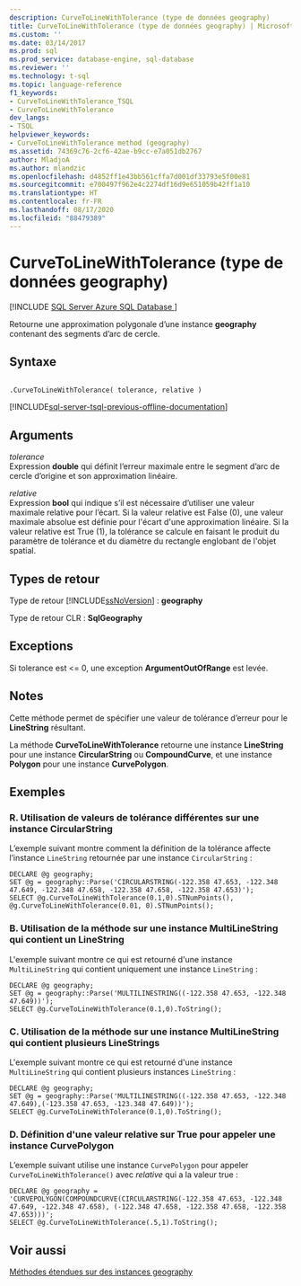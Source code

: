 ```yaml
---
description: CurveToLineWithTolerance (type de données geography)
title: CurveToLineWithTolerance (type de données geography) | Microsoft Docs
ms.custom: ''
ms.date: 03/14/2017
ms.prod: sql
ms.prod_service: database-engine, sql-database
ms.reviewer: ''
ms.technology: t-sql
ms.topic: language-reference
f1_keywords:
- CurveToLineWithTolerance_TSQL
- CurveToLineWithTolerance
dev_langs:
- TSQL
helpviewer_keywords:
- CurveToLineWithTolerance method (geography)
ms.assetid: 74369c76-2cf6-42ae-b9cc-e7a051db2767
author: MladjoA
ms.author: mlandzic
ms.openlocfilehash: d4852ff1e43bb561cffa7d001df33793e5f00e81
ms.sourcegitcommit: e700497f962e4c2274df16d9e651059b42ff1a10
ms.translationtype: HT
ms.contentlocale: fr-FR
ms.lasthandoff: 08/17/2020
ms.locfileid: "88479389"
---
```

# <a name="curvetolinewithtolerance-geography-data-type"></a>CurveToLineWithTolerance (type de données geography)
[!INCLUDE [SQL Server Azure SQL Database ](../../includes/applies-to-version/sql-asdb.md)]

Retourne une approximation polygonale d’une instance **geography** contenant des segments d’arc de cercle.  
  
## <a name="syntax"></a>Syntaxe  
  
```  
  
.CurveToLineWithTolerance( tolerance, relative )  
```  
  
[!INCLUDE[sql-server-tsql-previous-offline-documentation](../../includes/sql-server-tsql-previous-offline-documentation.md)]

## <a name="arguments"></a>Arguments
_tolerance_  
Expression **double** qui définit l’erreur maximale entre le segment d’arc de cercle d’origine et son approximation linéaire.  
  
_relative_  
Expression **bool** qui indique s’il est nécessaire d’utiliser une valeur maximale relative pour l’écart. Si la valeur relative est False (0), une valeur maximale absolue est définie pour l'écart d'une approximation linéaire. Si la valeur relative est True (1), la tolérance se calcule en faisant le produit du paramètre de tolérance et du diamètre du rectangle englobant de l'objet spatial.  
  
## <a name="return-types"></a>Types de retour  
Type de retour [!INCLUDE[ssNoVersion](../../includes/ssnoversion-md.md)] : **geography**  
  
Type de retour CLR : **SqlGeography**  
  
## <a name="exceptions"></a>Exceptions  
Si tolerance est <= 0, une exception **ArgumentOutOfRange** est levée.  
  
## <a name="remarks"></a>Notes  
Cette méthode permet de spécifier une valeur de tolérance d’erreur pour le **LineString** résultant.  
  
La méthode **CurveToLineWithTolerance** retourne une instance **LineString** pour une instance **CircularString** ou **CompoundCurve**, et une instance **Polygon** pour une instance **CurvePolygon**.  
  
## <a name="examples"></a>Exemples  
  
### <a name="a-using-different-tolerance-values-on-a-circularstring-instance"></a>R. Utilisation de valeurs de tolérance différentes sur une instance CircularString  
L’exemple suivant montre comment la définition de la tolérance affecte l’instance `LineString` retournée par une instance `CircularString` :  
  
```
DECLARE @g geography;  
SET @g = geography::Parse('CIRCULARSTRING(-122.358 47.653, -122.348 47.649, -122.348 47.658, -122.358 47.658, -122.358 47.653)');  
SELECT @g.CurveToLineWithTolerance(0.1,0).STNumPoints(), @g.CurveToLineWithTolerance(0.01, 0).STNumPoints();
```  
  
### <a name="b-using-the-method-on-a-multilinestring-instance-containing-one-linestring"></a>B. Utilisation de la méthode sur une instance MultiLineString qui contient un LineString  
L'exemple suivant montre ce qui est retourné d'une instance `MultiLineString` qui contient uniquement une instance `LineString` :  
  
```
DECLARE @g geography;  
SET @g = geography::Parse('MULTILINESTRING((-122.358 47.653, -122.348 47.649))');  
SELECT @g.CurveToLineWithTolerance(0.1,0).ToString();
```  
  
### <a name="c-using-the-method-on-a-multilinestring-instance-containing-multiple-linestrings"></a>C. Utilisation de la méthode sur une instance MultiLineString qui contient plusieurs LineStrings  
L'exemple suivant montre ce qui est retourné d'une instance `MultiLineString` qui contient plusieurs instances `LineString` :  
  
```
DECLARE @g geography;  
SET @g = geography::Parse('MULTILINESTRING((-122.358 47.653, -122.348 47.649),(-123.358 47.653, -123.348 47.649))');  
SELECT @g.CurveToLineWithTolerance(0.1,0).ToString();
```  
  
### <a name="d-setting-relative-to-true-for-an-invoking-curvepolygon-instance"></a>D. Définition d'une valeur relative sur True pour appeler une instance CurvePolygon  
L’exemple suivant utilise une instance `CurvePolygon` pour appeler `CurveToLineWithTolerance()` avec *relative* qui a la valeur true :  
  
```
DECLARE @g geography = 'CURVEPOLYGON(COMPOUNDCURVE(CIRCULARSTRING(-122.358 47.653, -122.348 47.649, -122.348 47.658), (-122.348 47.658, -122.358 47.658, -122.358 47.653)))';  
SELECT @g.CurveToLineWithTolerance(.5,1).ToString();
```  
  
## <a name="see-also"></a>Voir aussi  
[Méthodes étendues sur des instances geography](../../t-sql/spatial-geography/extended-methods-on-geography-instances.md)  
  
  
